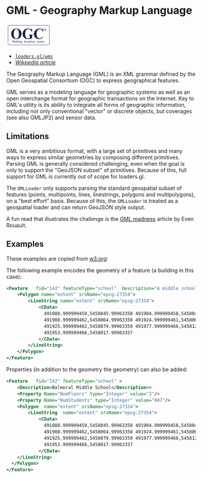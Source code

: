 # GML - Geography Markup Language

![ogc-logo](../../../images/logos/ogc-logo-60.png)

- _[`loaders.gl/wms`](/docs/modules/wms)_
- _[Wikpedia article](https://en.wikipedia.org/wiki/Geography_Markup_Language)_

The Geography Markup Language (GML) is an XML grammar defined by the Open Geospatial Consortium (OGC) to express geographical features.

GML serves as a modeling language for geographic systems as well as an open interchange format for geographic transactions on the Internet. Key to GML's utility is its ability to integrate all forms of geographic information, including not only conventional "vector" or discrete objects, but coverages (see also GMLJP2) and sensor data.

## Limitations

GML is a very ambitious format, with a large set of primitives and many ways to express similar geometries by composing different primitives. Parsing GML is generally considered challenging, even when the goal is only to support the "GeoJSON subset" of primitives. Because of this, full support for GML is currently out of scope for loaders.gl.

The `GMLLoader` only supports parsing the standard geospatial subset of features (points, multipoints, lines, linestrings, polygons and multipolygons), on a "best effort" basis. Because of this, the `GMLLoader` is treated as a geospatial loader and can return GeoJSON style output.

A fun read that illustrates the challenge is the [GML madness](http://erouault.blogspot.com/2014/04/gml-madness.html) article by Even Rouault.

## Examples

These examples are copied from [w3.org](https://www.w3.org/Mobile/posdep/GMLIntroduction.html):

The following example encodes the geometry of a feature (a building in this case):

```xml
<Feature   fid="142" featureType="school"  Description="A middle school">
    <Polygon name="extent" srsName="epsg:27354">
        <LineString name="extent" srsName="epsg:27354">
            <CData>
              491888.999999459,5458045.99963358 491904.999999458,5458044.99963358
              491908.999999462,5458064.99963358 491924.999999461,5458064.99963358
              491925.999999462,5458079.99963359 491977.999999466,5458120.9996336
              491953.999999466,5458017.99963357
            </CData>
        </LineString>
    </Polygon>
</Feature>
```

Properties (in addition to the geometry the geometry) can also be added:

```xml
<Feature   fid="142" featureType="school" >
    <Description>Balmoral Middle School</Description>>
    <Property Name="NumFloors" type="Integer" value="3"/>
    <Property Name="NumStudents" type="Integer" value="987"/>
    <Polygon  name="extent" srsName="epsg:27354">
        <LineString  name="extent" srsName="epsg:27354">
            <CData>
              491888.999999459,5458045.99963358 491904.999999458,5458044.99963358
              491908.999999462,5458064.99963358 491924.999999461,5458064.99963358
              491925.999999462,5458079.99963359 491977.999999466,5458120.9996336
              491953.999999466,5458017.99963357
            </CData>
    </LineString>
  </Polygon>
</Feature>
```
